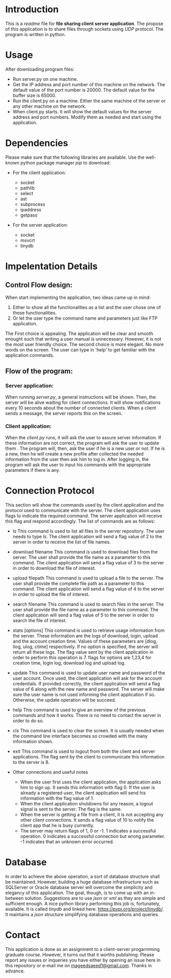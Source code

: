 Introduction
==========

This is a _readme_ file for **file sharing client server application**. The propose of this application is to share files through sockets using *UDP* protocol. The program is written in python.

Usage
=====

After downloading program files:
- Run server.py on one machine.
- Get the IP address and port number of this machine on the network. The default value of the port number is 20000. The default value for the buffer size is 65000.
- Run the client.py on a machine. Either the same machine of the server or any other machine on the network.
- When client.py starts. It will show the default values for the server address and port numbers. Modify them as needed and start using the application.

Dependencies
===========
Please make sure that the following libraries are available. Use the well-known python package manager *pip* to download:

- For the client application:
	- socket
	- pathlib
	- select
	- ast
	- subprocess
	- ipaddress
	- getpass

- For the server application:
	- socket
	- msvcrt
	- tinydb


Impelentation Details
=================

## Control Flow design:

When start implementing the application, two ideas came up in mind:
1. Either to show all the functionalities as a list and the user chose one of these functionalities. 
2. Or let the user type the command name and parameters just like FTP application.

The First choice is appealing. The application will be clear and smooth enought such that writing a user manual is unnecessary. However, it is not the most user friendly choice.
The second choice is more elegant. No more words on the screen. The user can type in 'help' to get familiar with the application commands.

## Flow of the program:

### Server application:
When running *server.py*, a general instructions will be shown. Then, the server will be alive waiting for client connections. It will show notifications every 10 seconds about the number of connected clients. When a client sends a message, the server reports this on the screen.

### Client application:

When the *client.py* runs, it will ask the user to assure server information. If these information are not correct, the program will ask the user to update them . The program will, then, ask the user if he is a new user or not. If he is a new, then he will create a new profile after collected the needed information from the user then ask him to log in. After logging in, the program will ask the user to input his commands with the appropriate parameters if there is any.



Connection Protocol
================

This section will show the commands used by the client application and the protocol used to communicate with the server.  The client application uses flags to indicate the required command. The server application will receive this flag and respond accordingly. The list of commands are as follows:

- ls
  This command is used to list all files in the server repository. The user needs to type *ls*. The client application will send a flag value of 2 to the server in order to receive the list of file names.

- download filename 
  This command is used to download files from the server. The user shall provide the file name as a parameter to this command. The client application will send a flag value of 3 to the server in order to download the file of interest. 

- upload filepath
  This command is used to upload a file to the server. The user shall provide the complete file path as a parameter to this command. The client application will send a flag value of 4 to the server in order to upload the file of interest. 

- search filename
  This command is used to search files in the server. The user shall provide the file name as a parameter to this command. The client application will send a flag value of 5 to the server in order to search the file of interest.

- stats [options]
  This command is used to retrieve usage information from the server. These information are the logs of download, login, upload and the account creation time. Values of these parameters are [dlog, llog, ulog, ctime] respectively. If no option is specified, the server will return all these logs. The flag value sent by the client application in order to perform this operation is 7. flags for options are 1,23,4 for creation time, login log, download log and upload log.

- update
  This command is used to update user name and password of the user account. Once used, the client application will ask for the account credentials. If provided correctly, the client application will send a flag value of 6 along with the new name and password. The server will make sure the user name is not used informing the client application if so. Otherwise, the update operation will be succeed.

- help
  This command is used to give an overview of the previous commands and how it works. There is no need to contact the server in order to do so.

- cls
  This command is used to clear the screen. It is usually needed when the command line interface becomes so crowded with the many information shown.

- exit
  This command is used to logout from both the client and server applications. The flag sent by the client to communicate this information to the server is 8.

- Other connections and useful notes
  - When the user first uses the client application, the application asks him to sign up. It sends this information with flag 0. If the user is already a registered user, the client application will send his information with the flag value of 1.
  - When the client application shutdowns for any reason, a logout signal is sent to the server. The flag is the same.
  - When the server is getting a file from a client, it is not accepting any other client connections. It sends a flag value of  10 to notify the client app that he is busy currently.
  - The server may return flags of 1, 0 or -1. 1 indicates a successful operation. 0 indicates a successful connection but wrong parameter. -1 indicates that an unknown error occurred.

Database
=======

In order to achieve the above operation, a sort of database structure shall be maintained. However, building a huge database infrastructure such as SQLServer or Oracle database server will overcome the simplicity and elegancy of this application. The goal, though, is to come up with an in-between solution. Suggestions are to use *json* or *xml* as they are simple and sufficient enough. A nice python library performing this job is, fortunately, available. It is called *tinydb* and linked here: https://pypi.org/project/tinydb/. It maintains a *json* structure simplifying database operations and queries.

Contact
======
This application is done as an assignment to a client-server progarmming graduate course. However, it turns out that it worths publishing. Please report any issues or inqueries you have either by opening an issue here in this repository or e-mail me on mageedsaeed1@gmail.com. Thanks in advance.